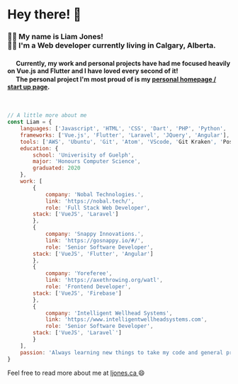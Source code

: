 <h1> Hey there! 👋 </h1>

<h3>  
	🧍‍♂️   My name is Liam Jones! <br>
	👨‍💻 I'm a Web developer currently living in Calgary, Alberta.  
</h3>

<h4>
	<img src="https://vuejs.org/images/logo.png" height="16"> Currently, my work and personal projects have had me focused heavily on Vue.js and Flutter and I have loved every second of it! 
	<br>
	<img src="http://3.23.114.13/favicon.ico" height="16"> The personal project I'm most proud of is my <a href="https://github.com/Neptuniam/134-HomepageV2">personal homepage / start up page</a>.
</h4>
<br>

```javascript
// A little more about me
const Liam = {
    languages: ['Javascript', 'HTML', 'CSS', 'Dart', 'PHP', 'Python', 'Java', 'C'],
    frameworks: ['Vue.js', 'Flutter', 'Laravel', 'JQuery', 'Angular'],
    tools: ['AWS', 'Ubuntu', 'Git', 'Atom', 'VScode, 'Git Kraken', 'Postman', 'Azure'],
    education: {
        school: 'Univerisity of Guelph',
        major: 'Honours Computer Science',
        graduated: 2020
    },
    work: [
        {
            company: 'Nobal Technologies.',
            link: 'https://nobal.tech/',
            role: 'Full Stack Web Developer',
	    stack: ['VueJS', 'Laravel']
        },
        {
            company: 'Snappy Innovations.',
            link: 'https://gosnappy.io/#/',
            role: 'Senior Software Developer',
	    stack: ['VueJS', 'Flutter', 'Angular']
        },
        {
            company: 'Yoreferee',
            link: 'https://axethrowing.org/watl',
            role: 'Frontend Developer',
	    stack: ['VueJS', 'Firebase']
        },
        {
            company: 'Intelligent Wellhead Systems',
            link: 'https://www.intelligentwellheadsystems.com',
            role: 'Senior Software Developer',
	    stack: ['VueJS', 'Laravel`']
        }
    ],
    passion: 'Always learning new things to take my code and general practices to the next level'
}
```

<p>
   Feel free to read more about me at <a href="https://ljones.ca" target="_blank"> ljones.ca </a> 😄
</p>
